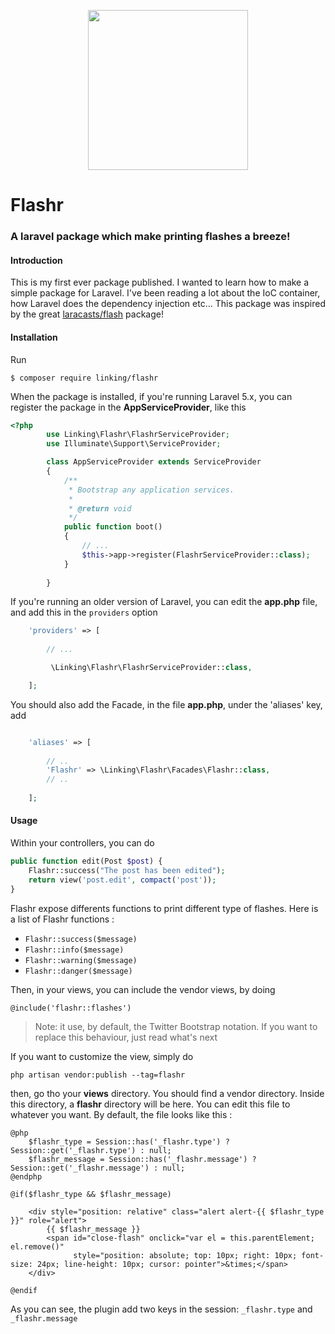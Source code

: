 <p align="center"><img width="256" height="256" src="http://i.imgur.com/rByiqwS.png"></p>

# Flashr
### A laravel package which make printing flashes a breeze!
#### Introduction
This is my first ever package published. I wanted to learn how to make a simple package for Laravel. I've been reading a lot about the IoC container, 
how Laravel does the dependency injection etc... This package was inspired by the great [laracasts/flash](https://github.com/laracasts/flash) package!

#### Installation
Run 
```
$ composer require linking/flashr
```

When the package is installed, if you're running Laravel 5.x, you can register the package in the **AppServiceProvider**, like this

```php
<?php
        use Linking\Flashr\FlashrServiceProvider;
        use Illuminate\Support\ServiceProvider;

        class AppServiceProvider extends ServiceProvider
        {
            /**
             * Bootstrap any application services.
             *
             * @return void
             */
            public function boot()
            {
                // ...
                $this->app->register(FlashrServiceProvider::class);
            }
         
        }

```

If you're running an older version of Laravel, you can edit the **app.php** file, and add this in the `providers` option

```php
    'providers' => [
    
        // ...

         \Linking\Flashr\FlashrServiceProvider::class,

    ];
```

You should also add the Facade, in the file **app.php**, under the 'aliases' key, add

```php

    'aliases' => [
    
        // ..
        'Flashr' => \Linking\Flashr\Facades\Flashr::class,
        // ..
    
    ];

```

#### Usage

Within your controllers, you can do

```php
public function edit(Post $post) {
    Flashr::success("The post has been edited");
    return view('post.edit', compact('post'));
}
```

Flashr expose differents functions to print different type of flashes. Here is a list of Flashr functions : 

* `Flashr::success($message)`
* `Flashr::info($message)`
* `Flashr::warning($message)`
* `Flashr::danger($message)`

Then, in your views, you can include the vendor views, by doing

```blade
@include('flashr::flashes')
```

> Note: it use, by default, the Twitter Bootstrap notation. If you want to replace this behaviour, just read what's next

If you want to customize the view, simply do

```
php artisan vendor:publish --tag=flashr
```

then, go tho your **views** directory. You should find a vendor directory. Inside this directory, a **flashr** directory will be here.
You can edit this file to whatever you want. By default, the file looks like this :

```blade
@php
    $flashr_type = Session::has('_flashr.type') ? Session::get('_flashr.type') : null;
    $flashr_message = Session::has('_flashr.message') ? Session::get('_flashr.message') : null;
@endphp

@if($flashr_type && $flashr_message)

    <div style="position: relative" class="alert alert-{{ $flashr_type }}" role="alert">
        {{ $flashr_message }}
        <span id="close-flash" onclick="var el = this.parentElement; el.remove()"
              style="position: absolute; top: 10px; right: 10px; font-size: 24px; line-height: 10px; cursor: pointer">&times;</span>
    </div>

@endif
```

As you can see, the plugin add two keys in the session: `_flashr.type` and `_flashr.message`
